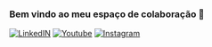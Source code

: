 ### Bem vindo ao meu espaço de colaboração 🖖
[![LinkedIN](https://img.shields.io/badge/LinkedIn-0077B5?style=for-the-badge&logo=linkedin&logoColor=white)](https://www.linkedin.com/in/jouderian/)
[![Youtube](https://img.shields.io/badge/YouTube-FF0000?style=for-the-badge&logo=youtube&logoColor=white)](https://www.youtube.com/@JouderianNobre)
[![Instagram](https://img.shields.io/badge/Instagram-E4405F?style=for-the-badge&logo=instagram&logoColor=white)](https://www.instagram.com/jouderian/)
